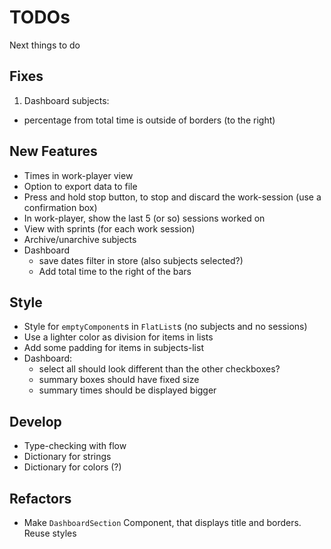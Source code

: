 # TODOs
Next things to do

## Fixes
1. Dashboard subjects:
  - percentage from total time is outside of borders (to the right)

## New Features
* Times in work-player view
* Option to export data to file
* Press and hold stop button, to stop and discard the work-session (use a confirmation box)
* In work-player, show the last 5 (or so) sessions worked on
* View with sprints (for each work session)
* Archive/unarchive subjects
* Dashboard
  - save dates filter in store (also subjects selected?)
  - Add total time to the right of the bars

## Style
* Style for `emptyComponent`s in `FlatList`s (no subjects and no sessions)
* Use a lighter color as division for items in lists
* Add some padding for items in subjects-list
* Dashboard:
  - select all should look different than the other checkboxes?
  - summary boxes should have fixed size
  - summary times should be displayed bigger

## Develop
* Type-checking with flow
* Dictionary for strings
* Dictionary for colors (?)

## Refactors
* Make `DashboardSection` Component, that displays title and borders. Reuse styles
